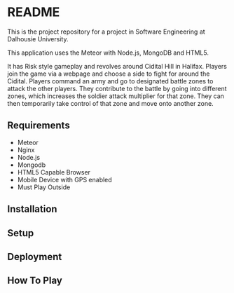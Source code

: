 README
======

This is the project repository for a project in Software Engineering at Dalhousie
University.

This application uses the Meteor with Node.js, MongoDB and HTML5.

It has Risk style gameplay and revolves around Cidital Hill in Halifax. Players join the game via a webpage and choose a side to fight
for around the Cidital. Players command an army and go to designated battle zones to
attack the other players. They contribute to the battle by going into different zones, which increases
the soldier attack multiplier for that zone. They can then temporarily take control of that zone and move
onto another zone.

Requirements
------------

- Meteor
- Nginx
- Node.js
- Mongodb
- HTML5 Capable Browser
- Mobile Device with GPS enabled
- Must Play Outside

Installation
------------

Setup
-----

Deployment
----------

How To Play
-----------



